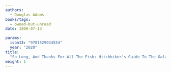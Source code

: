 ```yaml
---
authors:
  - Douglas Adams
books/tags:
  - owned-but-unread
date: 1800-07-13

params:
  isbn13: "9781529034554"
  year: "2020"
title:
  "So Long, And Thanks For All The Fish: Hitchhiker's Guide To The Galaxy Book 4"
weight: 1
---
```


<!--more-->
